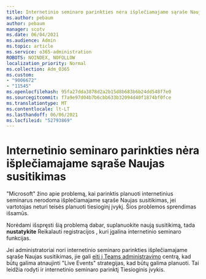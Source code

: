 ```yaml
---
title: Internetinio seminaro parinkties nėra išplečiamajame sąraše Naujas susitikimas
ms.author: pebaum
author: pebaum
manager: scotv
ms.date: 06/04/2021
ms.audience: Admin
ms.topic: article
ms.service: o365-administration
ROBOTS: NOINDEX, NOFOLLOW
localization_priority: Normal
ms.collection: Adm_O365
ms.custom:
- "9006672"
- "11545"
ms.openlocfilehash: 95fa27dda3878d2a2b15d8b683b6b24dd548f7e0
ms.sourcegitcommit: f7a9e97d04b7b6cbb633b32094d40f1874bf0fce
ms.translationtype: MT
ms.contentlocale: lt-LT
ms.lasthandoff: 06/06/2021
ms.locfileid: "52793869"
---
```

# <a name="webinar-option-missing-in-new-meeting-drop-down"></a>Internetinio seminaro parinkties nėra išplečiamajame sąraše Naujas susitikimas

"Microsoft" žino apie problemą, kai parinktis planuoti internetinius  seminarus nerodoma išplečiamajame sąraše Naujas susitikimas, jei vartotojas neturi teisės planuoti tiesioginį įvykį. Šios problemos sprendimas išsamūs.

Norėdami išspręsti šią problemą dabar, suplanuokite naują susitikimą, tada **nustatykite** Reikalauti registracijos , kuri įgalina internetinio seminaro funkcijas.

Jei administratoriai nori internetinio seminaro parinkties išplečiamajame sąraše Naujas susitikimas, jie gali [eiti į Teams administravimo](https://admin.teams.microsoft.com/policies/broadcasts) centrą, kad būtų galima atnaujinti "Live Events" strategijas, kad būtų galima planuoti.  Tai leidžia rodyti ir internetinio seminaro parinktį Tiesioginis įvykis.